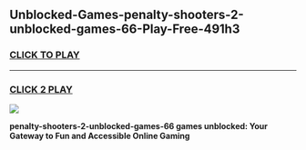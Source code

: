 
## Unblocked-Games-penalty-shooters-2-unblocked-games-66-Play-Free-491h3
<h3>
<a href="https://premium76.site?title=penalty-shooters-2-unblocked-games-66&ref=22A">CLICK TO PLAY</a></h3>
<hr>

<h3>
<a href="https://premium76.site?title=penalty-shooters-2-unblocked-games-66&ref=22A">CLICK 2 PLAY</a>
  
</h3>

<a href="https://premium76.site?title=penalty-shooters-2-unblocked-games-66&ref=22A"><img src="https://clearcache.store/games.png"></a>


**penalty-shooters-2-unblocked-games-66 games unblocked: Your Gateway to Fun and Accessible Online Gaming**
